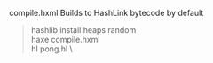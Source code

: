 
compile.hxml Builds to HashLink bytecode by default

> hashlib install heaps random \
> haxe compile.hxml \
> hl pong.hl \
